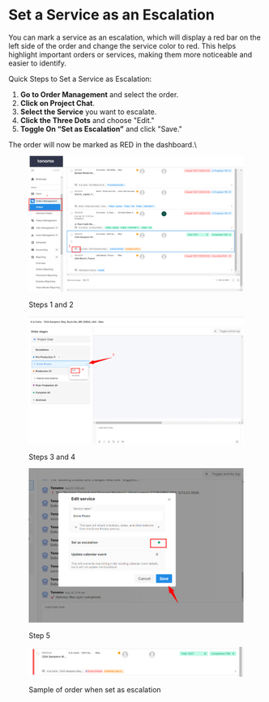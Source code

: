 # Set a Service as an Escalation

You can mark a service as an escalation, which will display a red bar on the left side of the order and change the service color to red. This helps highlight important orders or services, making them more noticeable and easier to identify.



Quick Steps to Set a Service as Escalation:

1. **Go to Order Management** and select the order.
2. **Click on Project Chat**.
3. **Select the Service** you want to escalate.
4. **Click the Three Dots** and choose "Edit."
5. **Toggle On “Set as Escalation”** and click "Save."

The order will now be marked as RED in the dashboard.\


<figure><img src="../.gitbook/assets/Esca 1.png" alt=""><figcaption><p>Steps 1 and 2</p></figcaption></figure>



<figure><img src="../.gitbook/assets/Esca 3 and 4.png" alt=""><figcaption><p>Steps 3 and 4</p></figcaption></figure>



<figure><img src="../.gitbook/assets/Esca 5.png" alt=""><figcaption><p>Step 5</p></figcaption></figure>



<figure><img src="../.gitbook/assets/Esca final.png" alt=""><figcaption><p>Sample of order when set as escalation</p></figcaption></figure>
